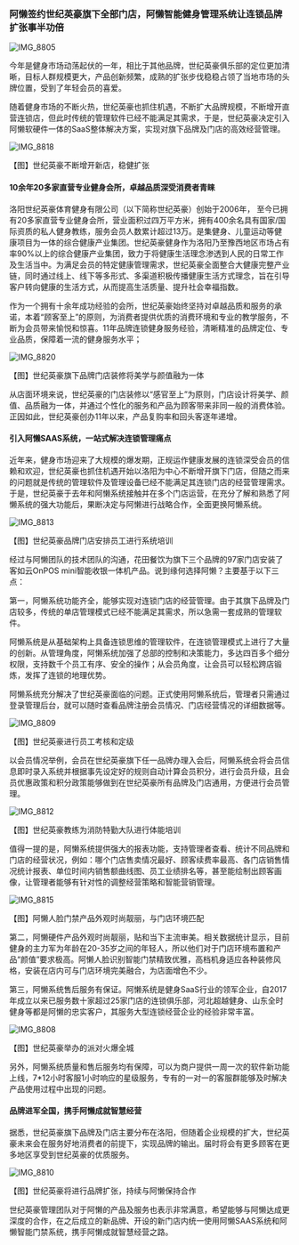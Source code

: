 ### 阿懒签约世纪英豪旗下全部门店，阿懒智能健身管理系统让连锁品牌扩张事半功倍

![IMG_8805](../assets/mp/IMG_8805.JPG)

今年是健身市场动荡起伏的一年，相比于其他品牌，世纪英豪俱乐部的定位更加清晰，目标人群规模更大，产品创新频繁，成熟的扩张步伐稳稳占领了当地市场的头牌位置，受到了年轻会员的喜爱。

随着健身市场的不断火热，世纪英豪也抓住机遇，不断扩大品牌规模，不断增开直营连锁店，但此时传统的管理软件已经不能满足其需求，于是，世纪英豪决定引入阿懒软硬件一体的SaaS整体解决方案，实现对旗下品牌及门店的高效经营管理。

![IMG_8818](../assets/mp/IMG_8818.JPG)

【图】世纪英豪不断增开新店，稳健扩张

#### 10余年20多家直营专业健身会所，卓越品质深受消费者青睐

洛阳世纪英豪体育健身有限公司（以下简称世纪英豪）创始于2006年， 至今已拥有20多家直营专业健身会所，营业面积过四万平方米，拥有400余名具有国家/国际资质的私人健身教练，服务会员人数累计超过13万。是集健身、儿童运动等健康项目为一体的综合健康产业集团。世纪英豪健身作为洛阳乃至豫西地区市场占有率90%以上的综合健康产业集团，致力于将健康生活理念渗透到人民的日常工作及生活当中。为满足会员的特定健康管理需求，世纪英豪全面整合大健康完整产业链，同时通过线上、线下等多形式、多渠道积极传播健康生活方式理念，旨在引导客户转向健康的生活方式，从而提高生活质量、提升社会幸福指数。

作为一个拥有十余年成功经验的会所，世纪英豪始终坚持对卓越品质和服务的承诺，本着“顾客至上”的原则，为消费者提供优质的消费环境和专业的教学服务，不断为会员带来愉悦和惊喜。11年品牌连锁健身服务经验，清晰精准的品牌定位、专业品质，保障着一流的健身服务水平；

![IMG_8820](../assets/mp/IMG_8820.JPG)

【图】世纪英豪旗下品牌门店装修将美学与颜值融为一体

从店面环境来说，世纪英豪的门店装修以“感官至上”为原则，门店设计将美学、颜值、品质融为一体，并通过个性化的服务和产品为顾客带来非同一般的消费体验。正因如此，世纪英豪创办11年以来，产品复购率和回头客逐年递增。



#### 引入阿懒SAAS系统，一站式解决连锁管理痛点

近年来，健身市场迎来了大规模的爆发期，正规运作健康发展的连锁深受会员的信赖和欢迎，世纪英豪也抓住机遇开始以洛阳为中心不断增开旗下门店，但随之而来的问题就是传统的管理软件及管理设备已经不能满足其连锁门店的经营管理需求。于是，世纪英豪于去年和阿懒系统接触并在多个门店运营，在充分了解和熟悉了阿懒系统的强大功能后，果断决定与阿懒进行战略合作，全面更换阿懒系统。

![IMG_8813](../assets/mp/IMG_8813.JPG)

【图】世纪英豪品牌门店安排员工进行系统培训



经过与阿懒团队的技术团队的沟通，花田餐饮为旗下三个品牌的97家门店安装了客如云OnPOS mini智能收银一体机产品。说到缘何选择阿懒？主要基于以下三点：

 

第一，阿懒系统功能齐全，能够实现对连锁门店的经营管理。由于其旗下品牌及门店较多，传统的单店管理模式已经不能满足其需求，所以急需一套成熟的管理软件。

阿懒系统是从基础架构上具备连锁思维的管理软件，在连锁管理模式上进行了大量的创新。从管理角度，阿懒系统加强了总部的控制和决策能力，多达四百多个细分权限，支持数千个员工有序、安全的操作；从会员角度，让会员可以轻松跨店锻炼，发挥了连锁的地理优势。

阿懒系统充分解决了世纪英豪面临的问题。正式使用阿懒系统后，管理者只需通过登录管理后台，就可以随时查看品牌注册会员情况、门店经营情况的详细数据等。

![IMG_8809](../assets/mp/IMG_8809.JPG)


【图】世纪英豪进行员工考核和定级



以会员情况举例，会员在世纪英豪旗下任一品牌办理入会后，阿懒系统会将会员信息即时录入系统并根据事先设定好的规则自动计算会员积分，进行会员升级，且会员优惠政策和积分政策能够做到在世纪英豪所有品牌及门店通用，方便进行会员管理。



![IMG_8812](../assets/mp/IMG_8812.JPG)

【图】世纪英豪教练为消防特勤大队进行体能培训



值得一提的是，阿懒系统提供强大的报表功能，支持管理者查看、统计不同品牌和门店的经营状况，例如：哪个门店售卖情况最好、顾客续费率最高、各门店销售情况统计报表、单位时间内销售额曲线图、员工业绩排名等，甚至能绘制出顾客画像，让管理者能够有针对性的调整经营策略和智能营销管理。

![IMG_8815](../assets/mp/IMG_8815.JPG)


【图】阿懒人脸门禁产品外观时尚靓丽，与门店环境匹配



第二，阿懒硬件产品外观时尚靓丽，贴和当下主流审美。相关数据统计显示，目前健身的主力军为年龄在20-35岁之间的年轻人，所以他们对于门店环境布置和产品“颜值”要求极高。阿懒人脸识别智能门禁精致优雅，高档机身适应各种装修风格，安装在店内可与门店环境完美融合，为店面增色不少。

 

第三，阿懒系统售后服务有保证。阿懒系统是健身SaaS行业的领军企业，自2017年成立以来已服务数十家超过25家门店的连锁俱乐部，河北超越健身、山东全时健身等都是阿懒的忠实客户，其服务大型连锁经营企业的经验非常丰富。

![IMG_8808](../assets/mp/IMG_8808.JPG)


【图】世纪英豪举办的派对火爆全城



另外，阿懒系统质量和售后服务均有保障，可以为商户提供一周一次的软件新功能上线，7*12小时客服1小时响应的星级服务，专有的一对一的客服群能够及时解决产品使用过程中出现的问题。



#### 品牌进军全国，携手阿懒成就智慧经营



据悉，世纪英豪旗下品牌及门店主要分布在洛阳，但随着企业规模的扩大，世纪英豪未来会在服务好地消费者的前提下，实现品牌的输出。届时将会有更多顾客在更多地区享受到世纪英豪的优质服务。

 ![IMG_8810](../assets/mp/IMG_8810.JPG)


【图】世纪英豪将进行品牌扩张，持续与阿懒保持合作



世纪英豪管理团队对于阿懒的产品及服务也表示非常满意，希望能够与阿懒达成更深度的合作，在之后成立的新品牌、开设的新门店内统一使用阿懒SAAS系统和阿懒智能门禁系统，携手阿懒成就智慧经营之路。